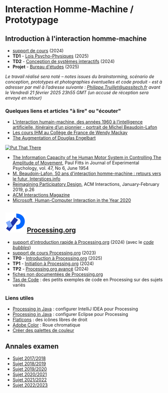 # Interaction Homme-Machine / Prototypage

## Introduction à l'interaction homme-machine
* [support de cours](https://github.com/truillet/upssitech/blob/master/SRI/1A/Cours/survol_ihm_3_96.pdf) (2024)
* **TD1** - [Lois Psycho-Physiques](https://github.com/truillet/upssitech/blob/master/SRI/1A/TD/td1.md) (2025)
* **TD2** - [Conception de systèmes interactifs](https://github.com/truillet/upssitech/blob/master/SRI/1A/TD/BE_csi_v2.3.pdf) (2024)
* **Projet** - [Bureau d'études](https://github.com/truillet/upssitech/blob/master/SRI/1A/TD/BS_prototypage.pdf) (2025)

*Le travail réalisé sera *noté* – notes issues du brainstorming, scénario de conception, prototypes et photographies éventuelles et code produit - est à adresser par mél à l’adresse suivante : Philippe.Truillet@upssitech.fr avant le Vendredi 21 février 2025 23h55 GMT (un accusé de réception sera envoyé en retour)*

### Quelques liens et articles "à lire" ou "écouter"
* [L’interaction humain-machine, des années 1960 à l’intelligence artificielle, itinéraire d’un pionnier - portrait de Michel Beaudoin-Lafon](https://theconversation.com/linteraction-humain-machine-des-annees-1960-a-lintelligence-artificielle-itineraire-dun-pionnier-255326)
* [Les cours IHM au Collège de France de Wendy Mackay](https://www.college-de-france.fr/site/wendy-mackay/_agenda.htm)
* [The Augmentation of Douglas Engelbart](https://www.youtube.com/watch?v=_7ZtISeGyCY)

[<img src="https://img.youtube.com/vi/_7ZtISeGyCY/0.jpg" width=250 alt="Put That There">](https://www.youtube.com/watch?v=_7ZtISeGyCY)

* [The Information Capacity of he Human Motor System in Controlling The Amplitude of Movement](https://github.com/truillet/upssitech/blob/master/SRI/1A/articles/Fitts_1954.pdf), Paul Fitts in Journal of Experimental Psychology, vol. 47, No 6, June 1954
* [M. Beaudoin-Lafon, 50 ans d'interaction homme-machine : retours vers le futur, Interstices.info](https://interstices.info/50-ans-dinteraction-homme-machine-retours-vers-le-futur)
* [Reimagining Participatory Design](http://interactions.acm.org/archive/view/january-february-2019/reimagining-participatory-design), ACM Interactions, January-February 2019, p.26
* [ACM Interactions Magazine](http://interactions.acm.org)
* [Microsoft, Human-Computer Interaction in the Year 2020](https://www.microsoft.com/en-us/research/project/being-human/#:~:text=Human%2DComputer%20Interaction%20in%20the%20Year%202020&text=As%20we%20move%20further%20the,enables%20and%20recognizes%20human%20values.)

## <img src="https://github.com/truillet/upssitech/blob/master/SRI/1A/Code/Processing_2021_logo.png" width=64> [Processing.org](https://www.processing.org)
* [support d'introduction rapide à Processing.org](https://github.com/truillet/upssitech/blob/master/SRI/1A/Cours/introduction_processing.pdf) (2024) (avec le *[code bubbles](https://github.com/truillet/processing/blob/master/exemples/base/bubbles.zip)*)
* [support de cours Processing.org](https://github.com/truillet/upssitech/blob/master/SRI/1A/Cours/C_processing.org_2.4.pdf) (2023)
* **TP0** - [Introduction à Processing.org](https://github.com/truillet/processing/blob/master/lab0.md) (2025)
* **TP1** - [Initiation à Processing.org](https://github.com/truillet/processing/blob/master/lab1.md) (2024)
* **TP2** - [Processing.org avancé](https://github.com/truillet/processing/blob/master/lab2.md) (2024)
* [fiches non documentées de Processing.org](https://github.com/truillet/processing/wiki)
* [Tas de Code](https://github.com/truillet/tas_de_code) : des petits exemples de code en Processing sur des sujets variés 

### Liens utiles
* [Processing in Java](https://github.com/ctruillet/ProcessingOnIntellijIDEA) : configurer IntelliJ IDEA pour Processing
* [Processing in Java](https://happycoding.io/tutorials/java/processing-in-java) : configurer Eclipse pour Processing
* [FlatIcons](https://flaticons.net) : des icônes libres de droit 
* [Adobe Color](https://color.adobe.com/fr/create) : Roue chromatique
* [Créer des palettes de couleur](https://codepen.io/jasesmith/full/rZmKQG)

## Annales examen
* [Sujet 2017/2018](https://github.com/truillet/upssitech/blob/master/SRI/1A/Examen/Exam_1Asri__130218.pdf)
* [Sujet 2018/2019](https://github.com/truillet/upssitech/blob/master/SRI/1A/Examen/Exam_1Asri__060219.pdf)
* [Sujet 2019/2020](https://github.com/truillet/upssitech/blob/master/SRI/1A/Examen/Exam_1Asri__050220.pdf)
* [Sujet 2020/2021](https://github.com/truillet/upssitech/blob/master/SRI/1A/Examen/Exam_1Asri__030221.pdf)
* [Sujet 2021/2022](https://github.com/truillet/upssitech/blob/master/SRI/1A/Examen/Exam_1Asri__020222.pdf)
* [Sujet 2022/2023](https://github.com/truillet/upssitech/blob/master/SRI/1A/Examen/Exam_1Asri__210223.pdf)
  
